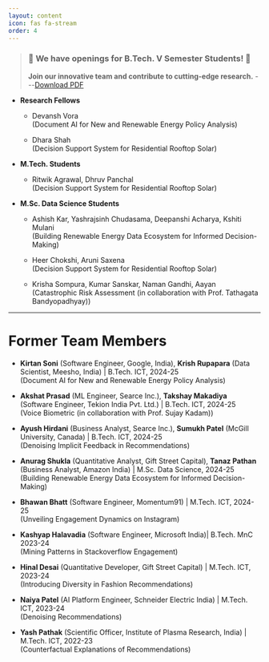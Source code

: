 ```yaml
---
layout: content
icon: fas fa-stream
order: 4
---
```

> ### 🎉 **We have openings for B.Tech. V Semester Students!** 🎉
> **Join our innovative team and contribute to cutting-edge research.**
---[Download PDF](https://raw.githubusercontent.com/arpitmrana/arpitmrana.github.io/main/_data/Power%20BI%20vs%20Tableau%20Infographic.pdf)


- **Research Fellows**
   - Devansh Vora <br>
	   (Document AI for New and Renewable Energy Policy Analysis)

   - Dhara Shah <br>
	   (Decision Support System for Residential Rooftop Solar)

- **M.Tech. Students**
  - Ritwik Agrawal, Dhruv Panchal  <br>
    (Decision Support System for Residential Rooftop Solar)

- **M.Sc. Data Science Students**
  - Ashish Kar, Yashrajsinh Chudasama, Deepanshi Acharya, Kshiti Mulani <br>
    (Building Renewable Energy Data Ecosystem for Informed Decision-Making)

  - Heer Chokshi, Aruni Saxena <br>
    (Decision Support System for Residential Rooftop Solar)

  - Krisha Sompura, Kumar Sanskar, Naman Gandhi, Aayan  <br>
    (Catastrophic Risk Assessment (in collaboration with Prof. Tathagata Bandyopadhyay))

---

# Former Team Members

- **Kirtan Soni** (Software Engineer, Google, India), **Krish Rupapara** (Data Scientist, Meesho, India) | B.Tech. ICT, 2024-25  <br>
  (Document AI for New and Renewable Energy Policy Analysis)
  
- **Akshat Prasad** (ML Engineer, Searce Inc.), **Takshay Makadiya** (Software Engineer,  Tekion India Pvt. Ltd.) | B.Tech. ICT, 2024-25 <br>
  (Voice Biometric (in collaboration with Prof. Sujay Kadam))

- **Ayush Hirdani** (Business Analyst, Searce Inc.), **Sumukh Patel** (McGill University, Canada) | B.Tech. ICT, 2024-25  <br>
  (Denoising Implicit Feedback in Recommendations)

- **Anurag Shukla** (Quantitative Analyst, Gift Street Capital), **Tanaz Pathan** (Business Analyst, Amazon India) | M.Sc. Data Science, 2024-25 <br>
  (Building Renewable Energy Data Ecosystem for Informed Decision-Making)

- **Bhawan Bhatt** (Software Engineer, Momentum91) | M.Tech. ICT, 2024-25 <br>
  (Unveiling Engagement Dynamics on Instagram)

- **Kashyap Halavadia** (Software Engineer, Microsoft India)| B.Tech. MnC 2023-24 <br>
  (Mining Patterns in Stackoverflow Engagement)

- **Hinal Desai** (Quantitative Developer, Gift Street Capital) | M.Tech. ICT, 2023-24 <br>
  (Introducing Diversity in Fashion Recommendations)

- **Naiya Patel** (AI Platform Engineer, Schneider Electric India) | M.Tech. ICT, 2023-24 <br>
  (Denoising Recommendations)

- **Yash Pathak** (Scientific Officer, Institute of Plasma Research, India) | M.Tech. ICT, 2022-23 <br>
  (Counterfactual Explanations of Recommendations)

